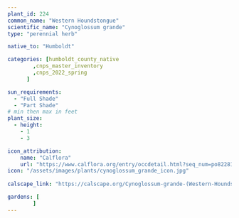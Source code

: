 ```yaml
---
plant_id: 224 
common_name: "Western Houndstongue"
scientific_name: "Cynoglossum grande"
type: "perennial herb"

native_to: "Humboldt"

categories: [humboldt_county_native
        ,cnps_master_inventory
        ,cnps_2022_spring
      ]

sun_requirements:
  - "Full Shade"
  - "Part Shade"
# min then max in feet
plant_size:
  - height: 
    - 1 
    - 3

icon_attribution: 
    name: "Calflora"
    url: "https://www.calflora.org/entry/occdetail.html?seq_num=po82281"
icon: "/assets/images/plants/cynoglossum_grande_icon.jpg"
 
calscape_link: "https://calscape.org/Cynoglossum-grande-(Western-Houndstongue)"

gardens: [
        ]
---
```








